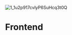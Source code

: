 
![1_1u2p917cvlyP6SuHcq3t0Q](https://github.com/user-attachments/assets/d3deebaf-61b4-45d0-bac7-8b5c31020541)

# Frontend